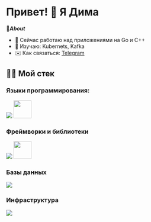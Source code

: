 # Привет! 👋 Я Дима

🥋***About***
- 🔭 Сейчас работаю над приложениями на Go и C++
- 🔮 Изучаю: Kubernets, Kafka
- ✉️ Как связаться: [Telegram](https://t.me/mrph3d)

## 🤹🏻 Мой стек

### Языки программирования:

<p align="left">
  <!-- Используем комбинацию skillicons.dev и кастомных иконок -->
  <img src="https://skillicons.dev/icons?i=go,cpp,python" />
  <img src="https://cdn.jsdelivr.net/gh/devicons/devicon/icons/cmake/cmake-original.svg" width="48" height="48"/>
</p>

### Фреймворки и библиотеки
<p align="left">
  <img src="https://skillicons.dev/icons?i=qt,django,gin" />
  <img src="https://cdn.jsdelivr.net/gh/devicons/devicon/icons/boost/boost-original.svg" width="48" height="48"/>
</p>

### Базы данных
<p align="left">
  <img src="https://skillicons.dev/icons?i=mysql,sqlite,postgresql, redis" />
</p>

### Инфраструктура
<p align="left">
  <img src="https://skillicons.dev/icons?i=docker,linux" />
</p>
